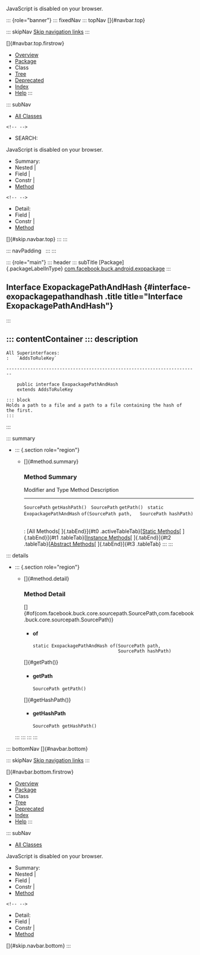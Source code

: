 <div>

JavaScript is disabled on your browser.

</div>

::: {role="banner"}
::: fixedNav
::: topNav
[]{#navbar.top}

::: skipNav
[Skip navigation links](#skip.navbar.top "Skip navigation links")
:::

[]{#navbar.top.firstrow}

-   [Overview](../../../../../index.html)
-   [Package](package-summary.html)
-   Class
-   [Tree](package-tree.html)
-   [Deprecated](../../../../../deprecated-list.html)
-   [Index](../../../../../index-all.html)
-   [Help](../../../../../help-doc.html)
:::

::: subNav
-   [All Classes](../../../../../allclasses.html)

```{=html}
<!-- -->
```
-   SEARCH:

<div>

<div>

JavaScript is disabled on your browser.

</div>

</div>

<div>

-   Summary: 
-   Nested \| 
-   Field \| 
-   Constr \| 
-   [Method](#method.summary)

```{=html}
<!-- -->
```
-   Detail: 
-   Field \| 
-   Constr \| 
-   [Method](#method.detail)

</div>

[]{#skip.navbar.top}
:::
:::

::: navPadding
 
:::
:::

::: {role="main"}
::: header
::: subTitle
[Package]{.packageLabelInType} [com.facebook.buck.android.exopackage](package-summary.html)
:::

## Interface ExopackagePathAndHash {#interface-exopackagepathandhash .title title="Interface ExopackagePathAndHash"}
:::

::: contentContainer
::: description
-   

    All Superinterfaces:
    :   `AddsToRuleKey`

    ------------------------------------------------------------------------

        public interface ExopackagePathAndHash
        extends AddsToRuleKey

    ::: block
    Holds a path to a file and a path to a file containing the hash of
    the first.
    :::
:::

::: summary
-   ::: {.section role="region"}
    -   []{#method.summary}

        ### Method Summary

          Modifier and Type                Method                                         Description
          -------------------------------- ---------------------------------------------- -------------
          `SourcePath`                     `getHashPath()`                                 
          `SourcePath`                     `getPath()`                                     
          `static ExopackagePathAndHash`   `of​(SourcePath path,   SourcePath hashPath)`    

          : [All Methods[ ]{.tabEnd}]{#t0 .activeTableTab}[[Static
          Methods](javascript:show(1);)[ ]{.tabEnd}]{#t1
          .tableTab}[[Instance
          Methods](javascript:show(2);)[ ]{.tabEnd}]{#t2
          .tableTab}[[Abstract
          Methods](javascript:show(4);)[ ]{.tabEnd}]{#t3 .tableTab}
    :::
:::

::: details
-   ::: {.section role="region"}
    -   []{#method.detail}

        ### Method Detail

        []{#of(com.facebook.buck.core.sourcepath.SourcePath,com.facebook.buck.core.sourcepath.SourcePath)}

        -   #### of

            ``` methodSignature
            static ExopackagePathAndHash of​(SourcePath path,
                                            SourcePath hashPath)
            ```

        []{#getPath()}

        -   #### getPath

            ``` methodSignature
            SourcePath getPath()
            ```

        []{#getHashPath()}

        -   #### getHashPath

            ``` methodSignature
            SourcePath getHashPath()
            ```
    :::
:::
:::
:::

::: bottomNav
[]{#navbar.bottom}

::: skipNav
[Skip navigation links](#skip.navbar.bottom "Skip navigation links")
:::

[]{#navbar.bottom.firstrow}

-   [Overview](../../../../../index.html)
-   [Package](package-summary.html)
-   Class
-   [Tree](package-tree.html)
-   [Deprecated](../../../../../deprecated-list.html)
-   [Index](../../../../../index-all.html)
-   [Help](../../../../../help-doc.html)
:::

::: subNav
-   [All Classes](../../../../../allclasses.html)

<div>

<div>

JavaScript is disabled on your browser.

</div>

</div>

<div>

-   Summary: 
-   Nested \| 
-   Field \| 
-   Constr \| 
-   [Method](#method.summary)

```{=html}
<!-- -->
```
-   Detail: 
-   Field \| 
-   Constr \| 
-   [Method](#method.detail)

</div>

[]{#skip.navbar.bottom}
:::
